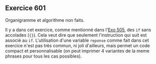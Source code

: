 ## Exercice 601

Organigramme et algorithme non faits.

Il y a dans cet exercice, comme mentionné dans l'[Exo 505](/Exercices/5XX%20-%20Calculs%20Comparaisons/Exo%20505/README.md), des `if` sans accolades (`{}`). Cela veut dire que seulement l'instruction qui suit est associé au `if`. L'utilisation d'une variable `reponse` comme fait dans cet exercice n'est pas très commun, ni joli d'ailleurs, mais permet un code compact et personnalisable (on peut imprimer 4 variantes de la meme phrases pour tous les cas possibles).